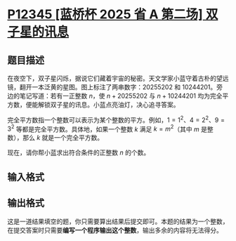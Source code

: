 # [P12345 [蓝桥杯 2025 省 A 第二场] 双子星的讯息](https://www.luogu.com.cn/problem/P12345)
## 题目描述
在夜空下，双子星闪烁，据说它们藏着宇宙的秘密。天文学家小蓝守着古朴的望远镜，翻开一本泛黄的星图。图上标注了两串数字：$20255202$ 和 $10244201$。旁边的笔记写道：若有一正整数 $n$，使 $n + 20255202$ 与 $n + 10244201$ 均为完全平方数，便能解锁双子星的讯息。小蓝点亮油灯，决心追寻答案。

完全平方数指一个整数可以表示为某个整数的平方。例如，$1 = 1^2$、$4 = 2^2$、$9 = 3^2$ 等都是完全平方数。具体地，如果一个整数 $k$ 满足 $k = m^2$（其中 $m$ 是整数），那么 $k$ 就是一个完全平方数。

现在，请你帮小蓝求出符合条件的正整数 $n$ 的个数。
## 输入格式

## 输出格式
这是一道结果填空的题，你只需要算出结果后提交即可。本题的结果为一个整数，在提交答案时只需要**编写一个程序输出这个整数**，输出多余的内容将无法得分。